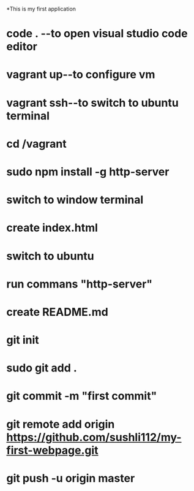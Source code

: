 *This is my first application

# code . --to open visual studio code editor 

# vagrant up--to configure vm

# vagrant ssh--to switch to ubuntu terminal

# cd /vagrant

# sudo npm install -g http-server

# switch to window terminal
# create index.html
# switch to ubuntu
# run commans "http-server"

# create README.md
# git init
# sudo git add .
# git commit -m "first commit"
# git remote add origin https://github.com/sushli112/my-first-webpage.git
# git push -u origin master